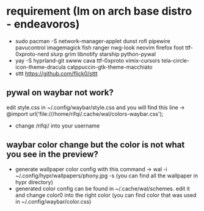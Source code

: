 # requirement (Im on arch base distro - endeavoros)
 - sudo pacman -S network-manager-applet dunst rofi pipewire pavucontrol imagemagick fish ranger nwg-look neovim firefox foot ttf-0xproto-nerd slurp grim libnotify starship python-pywal
 - yay -S hyprland-git swww cava ttf-0xproto vimix-cursors tela-circle-icon-theme-dracula catppuccin-gtk-theme-macchiato 
 - sttt https://github.com/flick0/sttt

## pywal on waybar not work?
edit style.css in ~/.config/waybar/style.css and you will find this line -> @import url('file:///home/rifqi/.cache/wal/colors-waybar.css');
- change /rifqi/ into your username
## waybar color change but the color is not what you see in the preview?
- generate wallpaper color config with this command -> wal -i ~/.config/hypr/wallpapers/phony.jpg -s (you can find all the wallpaper in hypr directory)
- generated color config can be found in ~/.cache/wal/schemes. edit it and change color0 into the right color (you can find color that was used in ~/.config/waybar/color.css)
